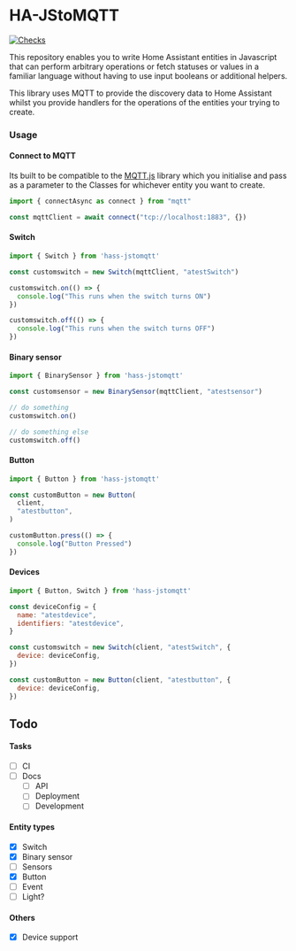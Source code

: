 # HA-JStoMQTT

[![Checks](https://github.com/Hobbit44/HA-JStoMQTT/actions/workflows/checks.yml/badge.svg)](https://github.com/Hobbit44/HA-JStoMQTT/actions/workflows/checks.yml)

This repository enables you to write Home Assistant entities in Javascript that can perform arbitrary operations or fetch statuses or values in a familiar language without having to use input booleans or additional helpers. 

This library uses MQTT to provide the discovery data to Home Assistant whilst you provide handlers for the operations of the entities your trying to create. 


### Usage

#### Connect to MQTT

Its built to be compatible to the [MQTT.js](https://github.com/mqttjs/MQTT.js) library which you initialise and pass as a parameter to the Classes for whichever entity you want to create.

```js
import { connectAsync as connect } from "mqtt"

const mqttClient = await connect("tcp://localhost:1883", {})
```

#### Switch 

```js
import { Switch } from 'hass-jstomqtt'

const customswitch = new Switch(mqttClient, "atestSwitch")

customswitch.on(() => {
  console.log("This runs when the switch turns ON")
})

customswitch.off(() => {
  console.log("This runs when the switch turns OFF")
})
```

#### Binary sensor

```js
import { BinarySensor } from 'hass-jstomqtt'

const customsensor = new BinarySensor(mqttClient, "atestsensor")

// do something
customswitch.on()

// do something else
customswitch.off()
```

#### Button

```js
import { Button } from 'hass-jstomqtt'

const customButton = new Button(
  client,
  "atestbutton",
)

customButton.press(() => {
  console.log("Button Pressed")
})
```

#### Devices

```js
import { Button, Switch } from 'hass-jstomqtt'

const deviceConfig = {
  name: "atestdevice",
  identifiers: "atestdevice",
}

const customswitch = new Switch(client, "atestSwitch", {
  device: deviceConfig,
})

const customButton = new Button(client, "atestbutton", {
  device: deviceConfig,
})
```


## Todo

#### Tasks

- [ ] CI
- [ ] Docs
  - [ ] API
  - [ ] Deployment
  - [ ] Development

#### Entity types

- [x] Switch
- [x] Binary sensor
- [ ] Sensors
- [x] Button
- [ ] Event
- [ ] Light?

#### Others

- [x] Device support
